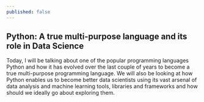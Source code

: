 ```yaml
---
published: false
---
```


## Python: A true multi-purpose language and its role in Data Science

Today, I will be talking about one of the popular programming languages Python and how it has evolved over the last couple of years to become a true multi-purpose programming language. We will also be looking at how Python enables us to become better data scientists using its vast arsenal of data analysis and machine learning tools, libraries and frameworks and how should we ideally go about exploring them.




